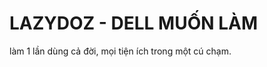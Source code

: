 # LAZYDOZ - DELL MUỐN LÀM

làm 1 lần dùng cả đời, mọi tiện ích trong một cú chạm.


<!---
Lazydoz/Lazydoz is a ✨ special ✨ repository because its `README.md` (this file) appears on your GitHub profile.
You can click the Preview link to take a look at your changes.
--->
